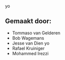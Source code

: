 yo

## Gemaakt door:
- Tommaso van Gelderen
- Bob Wagemans
- Jesse van Dien yo
- Rafael Kruiniger
- Mohammed Irezzi
